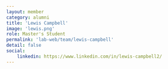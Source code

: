 ```yaml
---
layout: member
category: alumni
title: 'Lewis Campbell'
image: 'lewis.png'
role: Master's Student
permalink: 'lab-web/team/lewis-campbell'
detail: false
social:
    linkedin: https://www.linkedin.com/in/lewis-campbell2/
---
```


